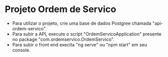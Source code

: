 # Projeto Ordem de Servico

- Para utilizar o projeto, crie uma base de dados Postgree chamada "api-ordem-servico".
- Para subir a API, execute o script  "OrdemServicoApplication" presente no package "com.ordemservico.OrdemServico".
- Para subir o front end execita "ng serve" ou "npm start" em seu console.
